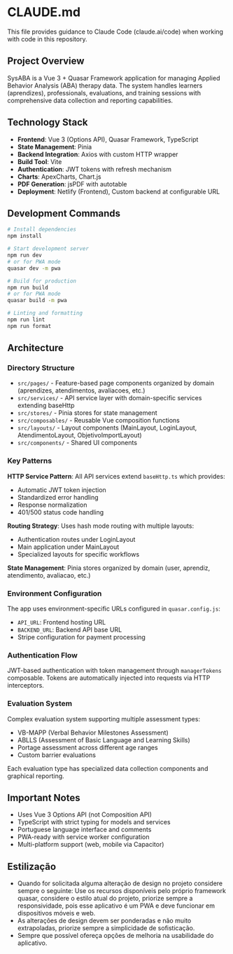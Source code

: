 # CLAUDE.md

This file provides guidance to Claude Code (claude.ai/code) when working with code in this repository.

## Project Overview

SysABA is a Vue 3 + Quasar Framework application for managing Applied Behavior Analysis (ABA) therapy data. The system handles learners (aprendizes), professionals, evaluations, and training sessions with comprehensive data collection and reporting capabilities.

## Technology Stack

- **Frontend**: Vue 3 (Options API), Quasar Framework, TypeScript
- **State Management**: Pinia
- **Backend Integration**: Axios with custom HTTP wrapper
- **Build Tool**: Vite
- **Authentication**: JWT tokens with refresh mechanism
- **Charts**: ApexCharts, Chart.js
- **PDF Generation**: jsPDF with autotable
- **Deployment**: Netlify (Frontend), Custom backend at configurable URL

## Development Commands

```bash
# Install dependencies
npm install

# Start development server
npm run dev
# or for PWA mode
quasar dev -m pwa

# Build for production
npm run build
# or for PWA mode
quasar build -m pwa

# Linting and formatting
npm run lint
npm run format
```

## Architecture

### Directory Structure
- `src/pages/` - Feature-based page components organized by domain (aprendizes, atendimentos, avaliacoes, etc.)
- `src/services/` - API service layer with domain-specific services extending baseHttp
- `src/stores/` - Pinia stores for state management
- `src/composables/` - Reusable Vue composition functions
- `src/layouts/` - Layout components (MainLayout, LoginLayout, AtendimentoLayout, ObjetivoImportLayout)
- `src/components/` - Shared UI components

### Key Patterns

**HTTP Service Pattern**: All API services extend `baseHttp.ts` which provides:
- Automatic JWT token injection
- Standardized error handling
- Response normalization
- 401/500 status code handling

**Routing Strategy**: Uses hash mode routing with multiple layouts:
- Authentication routes under LoginLayout
- Main application under MainLayout  
- Specialized layouts for specific workflows

**State Management**: Pinia stores organized by domain (user, aprendiz, atendimento, avaliacao, etc.)

### Environment Configuration

The app uses environment-specific URLs configured in `quasar.config.js`:
- `API_URL`: Frontend hosting URL
- `BACKEND_URL`: Backend API base URL  
- Stripe configuration for payment processing

### Authentication Flow

JWT-based authentication with token management through `managerTokens` composable. Tokens are automatically injected into requests via HTTP interceptors.

### Evaluation System

Complex evaluation system supporting multiple assessment types:
- VB-MAPP (Verbal Behavior Milestones Assessment)
- ABLLS (Assessment of Basic Language and Learning Skills)
- Portage assessment across different age ranges
- Custom barrier evaluations

Each evaluation type has specialized data collection components and graphical reporting.

## Important Notes

- Uses Vue 3 Options API (not Composition API)
- TypeScript with strict typing for models and services
- Portuguese language interface and comments
- PWA-ready with service worker configuration
- Multi-platform support (web, mobile via Capacitor)


## Estilização

- Quando for solicitada alguma alteração de design no projeto considere sempre o seguinte: Use os recursos disponíveis pelo próprio framework quasar, considere o estilo atual do projeto, priorize sempre a responsividade, pois esse aplicativo é um PWA e deve funcionar em dispositivos móveis e web.
- As alterações de design devem ser ponderadas e não muito extrapoladas, priorize sempre a simplicidade de sofisticação.
- Sempre que possível ofereça opções de melhoria na usabilidade do aplicativo.


